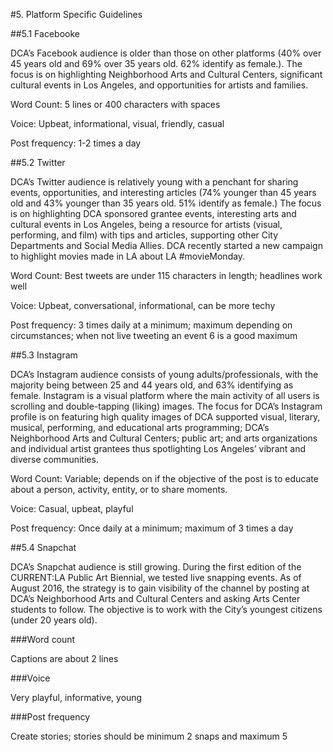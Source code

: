 #5. Platform Specific Guidelines

##5.1 Facebooke

DCA’s Facebook audience is older than those on other platforms (40% over 45 years old and 69% over 35 years old. 62% identify as female.). The focus is on highlighting Neighborhood Arts and Cultural Centers, significant cultural events in Los Angeles, and opportunities for artists and families. 

Word Count: 5 lines or 400 characters with spaces

Voice: Upbeat, informational, visual, friendly, casual

Post frequency: 1-2 times a day

##5.2 Twitter

DCA’s Twitter audience is relatively young with a penchant for sharing events, opportunities, and interesting articles (74% younger than 45 years old and 43% younger than 35 years old. 51% identify as female.) The focus is on highlighting DCA sponsored grantee events, interesting arts and cultural events in Los Angeles, being a resource for artists (visual, performing, and film) with tips and articles, supporting other City Departments and Social Media Allies. DCA recently started a new campaign to highlight movies made in LA about LA #movieMonday.

Word Count: Best tweets are under 115 characters in length; headlines work well 

Voice: Upbeat, conversational, informational, can be more techy

Post frequency: 3 times daily at a minimum; maximum depending on circumstances; when not live tweeting an event 6 is a good maximum

##5.3 Instagram

DCA’s Instagram audience consists of young adults/professionals, with the majority being between 25 and 44 years old, and 63% identifying as female. Instagram is a visual platform where the main activity of all users is scrolling and double-tapping (liking) images. The focus for DCA’s Instagram profile is on featuring high quality images of DCA supported visual, literary, musical, performing, and educational arts programming; DCA’s Neighborhood Arts and Cultural Centers; public art; and arts organizations and individual artist grantees thus spotlighting Los Angeles’ vibrant and diverse communities.

Word Count: Variable; depends on if the objective of the post is to educate about a person, activity, entity, or to share moments.

Voice: Casual, upbeat, playful

Post frequency: Once daily at a minimum; maximum of 3 times a day

##5.4 Snapchat

DCA’s Snapchat audience is still growing. During the first edition of the CURRENT:LA Public Art Biennial, we tested live snapping events. As of August 2016, the strategy is to gain visibility of the channel by posting at DCA’s Neighborhood Arts and Cultural Centers and asking Arts Center students to follow. The objective is to work with the City’s youngest citizens (under 20 years old).

###Word count

Captions are about 2 lines

###Voice

Very playful, informative, young

###Post frequency

Create stories; stories should be minimum 2 snaps and maximum 5 


